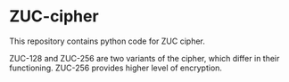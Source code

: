 # ZUC-cipher

This repository contains python code for ZUC cipher. 

ZUC-128 and ZUC-256 are two variants of the cipher, which differ in their functioning. ZUC-256 provides higher level of encryption.
